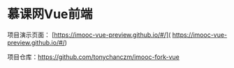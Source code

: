 # 慕课网Vue前端

项目演示页面： [https://imooc-vue-preview.github.io/#/]( https://imooc-vue-preview.github.io/#/)

项目仓库：https://github.com/tonychanczm/imooc-fork-vue

